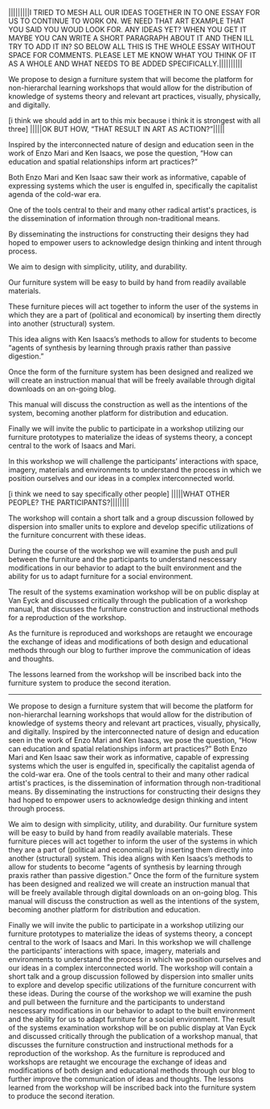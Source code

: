
|||||||||I TRIED TO MESH ALL OUR IDEAS TOGETHER IN TO ONE ESSAY FOR US TO CONTINUE TO WORK ON. WE NEED THAT ART EXAMPLE THAT YOU SAID YOU WOUD LOOK FOR. ANY IDEAS YET? WHEN YOU GET IT MAYBE YOU CAN WRITE A SHORT PARAGRAPH ABOUT IT AND THEN ILL TRY TO ADD IT IN? SO BELOW ALL THIS IS THE WHOLE ESSAY WITHOUT SPACE FOR COMMENTS. PLEASE LET ME KNOW WHAT YOU THINK OF IT AS A WHOLE AND WHAT NEEDS TO BE ADDED SPECIFICALLY.||||||||||




We propose to design a furniture system that will become the platform for non-hierarchal learning workshops that would allow for the distribution of knowledge of systems theory and relevant art practices, visually, physically, and digitally. 


[i think we should add in art to this mix because i think it is strongest with all three]
|||||OK BUT HOW, “THAT RESULT IN ART AS ACTION?”|||||


Inspired by the interconnected nature of design and education seen in the work of Enzo Mari and Ken Isaacs, we pose the question, “How can education and spatial relationships inform art practices?”


Both Enzo Mari and Ken Isaac saw their work as informative, capable of expressing systems which the user is engulfed in, specifically the capitalist agenda of the cold-war era. 


One of the tools central to their and many other radical artist's practices, is the dissemination of information through non-traditional means. 


By disseminating the instructions for constructing their designs they had hoped to empower users to acknowledge design thinking and intent through process. 







We aim to design with simplicity, utility, and durability. 


Our furniture system will be easy to build by hand from readily available materials. 


These furniture pieces will act together to inform the user of the systems in which they are a part of (political and economical) by inserting them directly into another (structural) system. 


This idea aligns with Ken Isaacs’s methods to allow for students to become “agents of synthesis by learning through praxis rather than passive digestion.” 


Once the form of the furniture system has been designed and realized we will create an instruction manual that will be freely available through digital downloads on an on-going blog. 


This manual will discuss the construction as well as the intentions of the system, becoming another platform for distribution and education. 






Finally we will invite the public to participate in a workshop utilizing our furniture prototypes to materialize the ideas of systems theory, a concept central to the work of Isaacs and Mari. 


In this workshop we will challenge the participants’ interactions with space, imagery, materials and environments to understand the process in which we position ourselves and our ideas in a complex interconnected world. 

[i think we need to say specifically other people]
|||||WHAT OTHER PEOPLE? THE PARTICIPANTS?||||||||


The workshop will contain a short talk and a group discussion followed by dispersion into smaller units to explore and develop specific utilizations of the furniture concurrent with these ideas. 


During the course of the workshop we will examine the push and pull between the furniture and the participants to understand nescessary modifications in our behavior to adapt to the built environment and the ability for us to adapt furniture for a social environment. 


The result of the systems examination workshop will be on public display at Van Eyck and discussed critically through the publication of a workshop manual, that discusses the furniture construction and instructional methods for a reproduction of the workshop. 


As the furniture is reproduced and workshops are retaught we encourage the exchange of ideas and modifications of both design and educational methods through our blog to further improve the communication of ideas and thoughts. 


The lessons learned from the workshop will be inscribed back into the furniture system to produce the second iteration.

______________________________________________________________________________________________




We propose to design a furniture system that will become the platform for non-hierarchal learning workshops that would allow for the distribution of knowledge of systems theory and relevant art practices, visually, physically, and digitally. Inspired by the interconnected nature of design and education seen in the work of Enzo Mari and Ken Isaacs, we pose the question, “How can education and spatial relationships inform art practices?” Both Enzo Mari and Ken Isaac saw their work as informative, capable of expressing systems which the user is engulfed in, specifically the capitalist agenda of the cold-war era. One of the tools central to their and many other radical artist's practices, is the dissemination of information through non-traditional means. By disseminating the instructions for constructing their designs they had hoped to empower users to acknowledge design thinking and intent through process. 



We aim to design with simplicity, utility, and durability. Our furniture system will be easy to build by hand from readily available materials. These furniture pieces will act together to inform the user of the systems in which they are a part of (political and economical) by inserting them directly into another (structural) system. This idea aligns with Ken Isaacs’s methods to allow for students to become “agents of synthesis by learning through praxis rather than passive digestion.” Once the form of the furniture system has been designed and realized we will create an instruction manual that will be freely available through digital downloads on an on-going blog. This manual will discuss the construction as well as the intentions of the system, becoming another platform for distribution and education. 


Finally we will invite the public to participate in a workshop utilizing our furniture prototypes to materialize the ideas of systems theory, a concept central to the work of Isaacs and Mari. In this workshop we will challenge the participants’ interactions with space, imagery, materials and environments to understand the process in which we position ourselves and our ideas in a complex interconnected world. The workshop will contain a short talk and a group discussion followed by dispersion into smaller units to explore and develop specific utilizations of the furniture concurrent with these ideas. During the course of the workshop we will examine the push and pull between the furniture and the participants to understand nescessary modifications in our behavior to adapt to the built environment and the ability for us to adapt furniture for a social environment. The result of the systems examination workshop will be on public display at Van Eyck and discussed critically through the publication of a workshop manual, that discusses the furniture construction and instructional methods for a reproduction of the workshop. As the furniture is reproduced and workshops are retaught we encourage the exchange of ideas and modifications of both design and educational methods through our blog to further improve the communication of ideas and thoughts. The lessons learned from the workshop will be inscribed back into the furniture system to produce the second iteration. 



